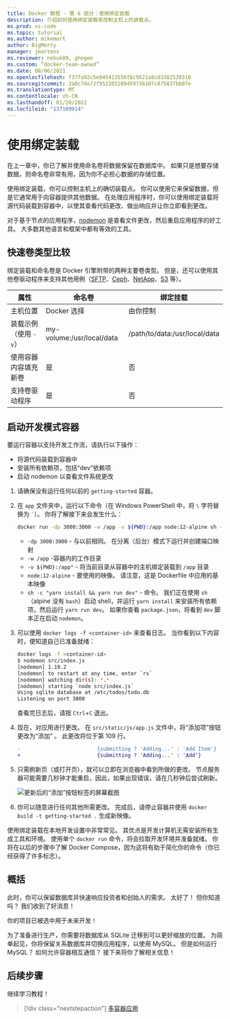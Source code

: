 ```yaml
---
title: Docker 教程 - 第 6 部分：使用绑定装载
description: 介绍如何使用绑定装载来控制主机上的装载点。
ms.prod: vs-code
ms.topic: tutorial
ms.author: mikemort
author: BigMorty
manager: jmartens
ms.reviewer: nebuk89, ghogen
ms.custom: “docker-team-owned”
ms.date: 08/06/2021
ms.openlocfilehash: f37fa92c5e945413556f6c5621a8cd3382538318
ms.sourcegitcommit: 2a8c7de72f952203289459736107c875837bb07e
ms.translationtype: MT
ms.contentlocale: zh-CN
ms.lasthandoff: 01/20/2022
ms.locfileid: "137109914"
---
```

# <a name="use-bind-mounts"></a>使用绑定装载

在上一章中，你已了解并使用命名卷将数据保留在数据库中。 如果只是想要存储数据，则命名卷非常有用，因为你不必担心数据的存储位置。

使用绑定装载，你可以控制主机上的确切装载点。 你可以使用它来保留数据，但是它通常用于向容器提供其他数据。 在处理应用程序时，你可以使用绑定装载将源代码装载到容器中，以使其查看代码更改、做出响应并让你立即看到更改。

对于基于节点的应用程序，[nodemon](https://npmjs.com/package/nodemon) 是查看文件更改，然后重启应用程序的好工具。 大多数其他语言和框架中都有等效的工具。

## <a name="quick-volume-type-comparisons"></a>快速卷类型比较

绑定装载和命名卷是 Docker 引擎附带的两种主要卷类型。 但是，还可以使用其他卷驱动程序来支持其他用例（[SFTP](https://github.com/vieux/docker-volume-sshfs)、[Ceph](https://ceph.com/geen-categorie/getting-started-with-the-docker-rbd-volume-plugin/)、[NetApp](https://netappdvp.readthedocs.io/en/stable/)、[S3](https://github.com/elementar/docker-s3-volume) 等）。

| 属性 | 命名卷 | 绑定挂载 |
| -------- | ------------- | ----------- |
| 主机位置 | Docker 选择 | 由你控制 |
| 装载示例（使用 `-v`） | my-volume:/usr/local/data | /path/to/data:/usr/local/data |
| 使用容器内容填充新卷 | 是 | 否 |
| 支持卷驱动程序 | 是 | 否 |

## <a name="start-a-dev-mode-container"></a>启动开发模式容器

要运行容器以支持开发工作流，请执行以下操作：

- 将源代码装载到容器中
- 安装所有依赖项，包括“dev”依赖项
- 启动 nodemon 以查看文件系统更改

1. 请确保没有运行任何以前的 `getting-started` 容器。

1. 在 `app` 文件夹中，运行以下命令（在 Windows PowerShell 中，将 ` \ ` 字符替换为 `` ` ``）。 你将了解接下来会发生什么：

    ```bash
    docker run -dp 3000:3000 -w /app -v ${PWD}:/app node:12-alpine sh -c "yarn install && yarn run dev"
    ```

    - `-dp 3000:3000` - 与以前相同。 在分离（后台）模式下运行并创建端口映射
    - `-w /app` -容器内的工作目录
    - `-v ${PWD}:/app"` - 将当前目录从容器中的主机绑定装载到 `/app` 目录
    - `node:12-alpine` - 要使用的映像。 请注意，这是 Dockerfile 中应用的基本映像
    - `sh -c "yarn install && yarn run dev"` - 命令。 我们正在使用 `sh`（alpine 没有 `bash`）启动 shell，并运行 `yarn install` 来安装所有依赖项，然后运行 `yarn run dev`。 如果你查看 `package.json`，将看到 `dev` 脚本正在启动 `nodemon`。

1. 可以使用 `docker logs -f <container-id>` 来查看日志。 当你看到以下内容时，便知道自己已准备就绪：

    ```bash
    docker logs -f <container-id>
    $ nodemon src/index.js
    [nodemon] 1.19.2
    [nodemon] to restart at any time, enter `rs`
    [nodemon] watching dir(s): *.*
    [nodemon] starting `node src/index.js`
    Using sqlite database at /etc/todos/todo.db
    Listening on port 3000
    ```

    查看完日志后，请按 `Ctrl`+`C` 退出。

1. 现在，对应用进行更改。 在 `src/static/js/app.js` 文件中，将“添加项”按钮更改为“添加” 。 此更改将位于第 109 行。

    ```diff
    -                         {submitting ? 'Adding...' : 'Add Item'}
    +                         {submitting ? 'Adding...' : 'Add'}
    ```

1. 只需刷新页（或打开页），就可以立即在浏览器中看到所做的更改。 节点服务器可能需要几秒钟才能重启，因此，如果出现错误，请在几秒钟后尝试刷新。

    ![更新后的“添加”按钮标签的屏幕截图](media/updated-add-button.png)

1. 你可以随意进行任何其他所需更改。 完成后，请停止容器并使用 `docker build -t getting-started .` 生成新映像。

使用绑定装载在本地开发设置中非常常见。 其优点是开发计算机无需安装所有生成工具和环境。 使用单个 `docker run` 命令，将会拉取开发环境并准备就绪。 你将在以后的步骤中了解 Docker Compose，因为这将有助于简化你的命令（你已经获得了许多标志）。

## <a name="recap"></a>概括

此时，你可以保留数据库并快速响应投资者和创始人的需求。 太好了！ 但你知道吗？ 我们收到了好消息！

你的项目已被选中用于未来开发！

为了准备进行生产，你需要将数据库从 SQLite 迁移到可以更好缩放的位置。 为简单起见，你将保留关系数据库并切换应用程序，以使用 MySQL。 但是如何运行 MySQL？ 如何允许容器相互通信？ 接下来将你了解相关信息！

## <a name="next-steps"></a>后续步骤

继续学习教程！

> [!div class="nextstepaction"]
> [多容器应用](multi-container-apps.md)
